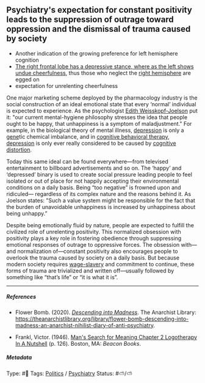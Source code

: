 ## Psychiatry's expectation for constant positivity leads to the suppression of outrage toward oppression and the dismissal of trauma caused by society

* Another indication of the growing preference for left hemisphere cognition
* [The right frontal lobe has a depressive stance, where as the left shows undue cheerfulness](The%20right%20frontal%20lobe%20has%20a%20depressive%20stance,%20where%20as%20the%20left%20shows%20undue%20cheerfulness.md), thus those who neglect the [right hemisphere](Right%20hemisphere.md) are egged on
* expectation for unrelenting cheerfulness

One major marketing scheme deployed by the pharmacology industry is the social construction of an ideal emotional state that every ‘normal’ individual is expected to experience. As the psychologist [Edith Weisskopf-Joelson]() put it: "our current mental-hygiene philosophy stresses the idea that people ought to be happy, that unhappiness is a symptom of maladjustment." For example, in the biological theory of mental illness, [depression](Depression.md) is only a [gene]()tic chemical imbalance, and in [cognitive behavioral therapy](Cognitive%20behavioral%20therapy.md), [depression](Depression.md) is only ever really considered to be caused by [cognitive distortion](Cognitive%20distortion.md).

Today this same ideal can be found everywhere—from televised entertainment to billboard advertisements and so on. The ‘happy’ and ‘depressed’ binary is used to create social pressure leading people to feel isolated or out of place for not happily accepting their environmental conditions on a daily basis. Being “too negative” is frowned upon and ridiculed— regardless of its complex nature and the reasons behind it. As Joelson states: "Such a value system might be responsible for the fact that the burden of unavoidable unhappiness is increased by unhappiness about being unhappy.”

Despite being emotionally fluid by nature, people are expected to fulfill the civilized role of unrelenting positivity. This normalized obsession with positivity plays a key role in fostering obedience through suppressing emotional responses of outrage to oppressive forces. The obsession with—and normalization of—constant positivity also encourages people to overlook the trauma caused by society on a daily basis. But because modern society requires [wage-slavery](Wage-slavery.md) and commitment to continue, these forms of trauma are trivialized and written off—usually followed by something like “that’s life” or “it is what it is”.

---

##### References

* Flower Bomb. (2020). *[Descending into Madness](Descending%20into%20Madness.md)*. The Anarchist Library: https://theanarchistlibrary.org/library/flower-bomb-descending-into-madness-an-anarchist-nihilist-diary-of-anti-psychiatry.

* Frankl, Victor. (1946). [Man's Search for Meaning Chapter 2 Logotherapy In A Nutshell](Man's%20Search%20for%20Meaning%20Chapter%202%20Logotherapy%20In%20A%20Nutshell.md) (p. 126). Boston, MA: *Beacon Books*.

##### Metadata

Type: #🔴 
Tags: [Politics](Politics.md) / [Psychiatry](Psychiatry.md)
Status: #⛅️/⛅️ 
